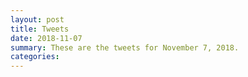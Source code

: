 ```yaml
---
layout: post
title: Tweets
date: 2018-11-07
summary: These are the tweets for November 7, 2018.
categories:
---
```


